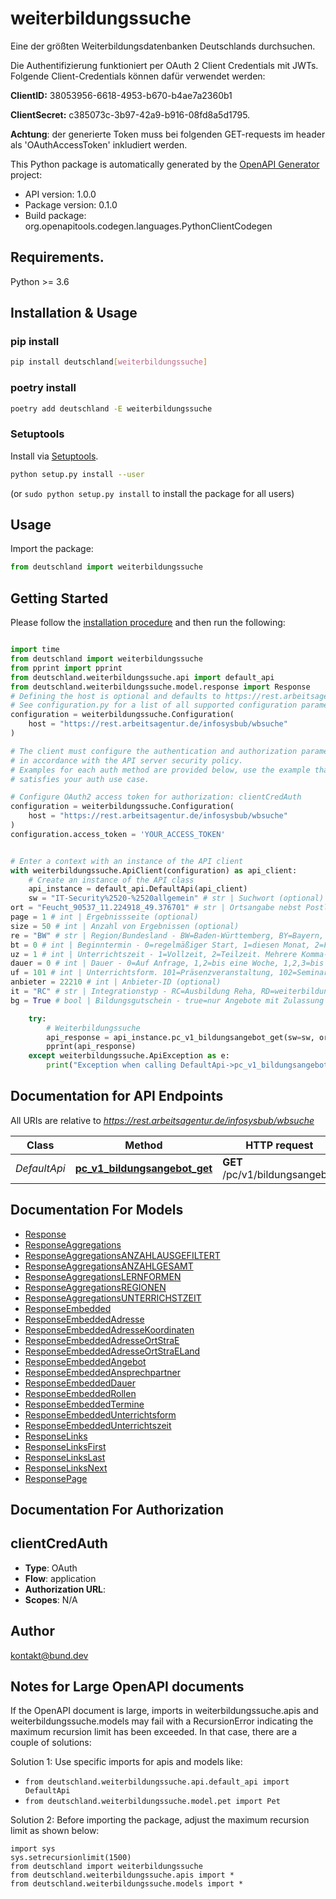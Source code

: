 # weiterbildungssuche
Eine der größten Weiterbildungsdatenbanken Deutschlands durchsuchen. 

Die Authentifizierung funktioniert per OAuth 2 Client Credentials mit JWTs. Folgende Client-Credentials können dafür verwendet werden:

**ClientID:** 38053956-6618-4953-b670-b4ae7a2360b1

**ClientSecret:** c385073c-3b97-42a9-b916-08fd8a5d1795. 

**Achtung**: der generierte Token muss bei folgenden GET-requests im header als 'OAuthAccessToken' inkludiert werden.


This Python package is automatically generated by the [OpenAPI Generator](https://openapi-generator.tech) project:

- API version: 1.0.0
- Package version: 0.1.0
- Build package: org.openapitools.codegen.languages.PythonClientCodegen

## Requirements.

Python >= 3.6

## Installation & Usage
### pip install

```sh
pip install deutschland[weiterbildungssuche]
```

### poetry install

```sh
poetry add deutschland -E weiterbildungssuche
```

### Setuptools

Install via [Setuptools](http://pypi.python.org/pypi/setuptools).

```sh
python setup.py install --user
```
(or `sudo python setup.py install` to install the package for all users)

## Usage

Import the package:
```python
from deutschland import weiterbildungssuche
```

## Getting Started

Please follow the [installation procedure](#installation--usage) and then run the following:

```python

import time
from deutschland import weiterbildungssuche
from pprint import pprint
from deutschland.weiterbildungssuche.api import default_api
from deutschland.weiterbildungssuche.model.response import Response
# Defining the host is optional and defaults to https://rest.arbeitsagentur.de/infosysbub/wbsuche
# See configuration.py for a list of all supported configuration parameters.
configuration = weiterbildungssuche.Configuration(
    host = "https://rest.arbeitsagentur.de/infosysbub/wbsuche"
)

# The client must configure the authentication and authorization parameters
# in accordance with the API server security policy.
# Examples for each auth method are provided below, use the example that
# satisfies your auth use case.

# Configure OAuth2 access token for authorization: clientCredAuth
configuration = weiterbildungssuche.Configuration(
    host = "https://rest.arbeitsagentur.de/infosysbub/wbsuche"
)
configuration.access_token = 'YOUR_ACCESS_TOKEN'


# Enter a context with an instance of the API client
with weiterbildungssuche.ApiClient(configuration) as api_client:
    # Create an instance of the API class
    api_instance = default_api.DefaultApi(api_client)
    sw = "IT-Security%2520-%2520allgemein" # str | Suchwort (optional)
ort = "Feucht_90537_11.224918_49.376701" # str | Ortsangabe nebst Postleitzahl und Koordinaten (optional)
page = 1 # int | Ergebnissseite (optional)
size = 50 # int | Anzahl von Ergebnissen (optional)
re = "BW" # str | Region/Bundesland - BW=Baden-Württemberg, BY=Bayern, BE=Berlin, BB=Brandenburg, HB=Bremen, HH=Hamburg, HE=Hessen, MV=Mecklenburg-Vorpommern, NI=Niedersachsen, NW=Nordrhei-Westfalen, RP=Rheinland-Pfalz, SL=Saarland, SN=Sachsen, ST=Sachsen-Anhalt, SH=Schleswig-Holstein, TH=Thüringen. Mehrere Komma-getrennte Angaben möglich. (optional)
bt = 0 # int | Beginntermin - 0=regelmäßiger Start, 1=diesen Monat, 2=Folgemonat, 3=in zwei Monaten, 4=in drei Monaten, 5=in mehr als drei Monaten (optional)
uz = 1 # int | Unterrichtszeit - 1=Vollzeit, 2=Teilzeit. Mehrere Komma-getrennte Angaben möglich. (optional)
dauer = 0 # int | Dauer - 0=Auf Anfrage, 1,2=bis eine Woche, 1,2,3=bis ein Monat, 1,2,3,4=bis drei Monate, 1,2,3,4,5=bis sechs Monate, 1,2,3,4,5,6=bis ein Jahr, 7,8,9=mehr als ein Jahr. (optional)
uf = 101 # int | Unterrichtsform. 101=Präsenzveranstaltung, 102=Seminar, 103=Workshop, 104=Praxistraining, 105=Sonstige Präsenzveranstaltung, 201=Virtuelles Klassenzimmer, 202=Online-Seminar, 203=Online-Coaching, 204=Selbstlernmodul, 206=Sonstige digitale Lernformen, 301=Blended Learning, 302=Combined Learning, 303=Hybrid Learning, 304=Sonstige kombinierte Lernformen,401=Fernunterricht, 402=Fernlehrgang, 403=Sonstiger Fernunterricht. Mehrere Komma-getrennte Angaben möglich (z.B. uf=101,202). (optional)
anbieter = 22210 # int | Anbieter-ID (optional)
it = "RC" # str | Integrationstyp - RC=Ausbildung Reha, RD=weiterbildung Reha. Mehrere Komma-getrennte Angaben möglich. (optional)
bg = True # bool | Bildungsgutschein - true=nur Angebote mit Zulassung zur Förderung mit Bildungsgutschein anzeigen, false=nicht nur Angebote mit Zulassung zur Förderung mit Bildungsgutschein anzeigen. (optional)

    try:
        # Weiterbildungssuche
        api_response = api_instance.pc_v1_bildungsangebot_get(sw=sw, ort=ort, page=page, size=size, re=re, bt=bt, uz=uz, dauer=dauer, uf=uf, anbieter=anbieter, it=it, bg=bg)
        pprint(api_response)
    except weiterbildungssuche.ApiException as e:
        print("Exception when calling DefaultApi->pc_v1_bildungsangebot_get: %s\n" % e)
```

## Documentation for API Endpoints

All URIs are relative to *https://rest.arbeitsagentur.de/infosysbub/wbsuche*

Class | Method | HTTP request | Description
------------ | ------------- | ------------- | -------------
*DefaultApi* | [**pc_v1_bildungsangebot_get**](docs/DefaultApi.md#pc_v1_bildungsangebot_get) | **GET** /pc/v1/bildungsangebot | Weiterbildungssuche


## Documentation For Models

 - [Response](docs/Response.md)
 - [ResponseAggregations](docs/ResponseAggregations.md)
 - [ResponseAggregationsANZAHLAUSGEFILTERT](docs/ResponseAggregationsANZAHLAUSGEFILTERT.md)
 - [ResponseAggregationsANZAHLGESAMT](docs/ResponseAggregationsANZAHLGESAMT.md)
 - [ResponseAggregationsLERNFORMEN](docs/ResponseAggregationsLERNFORMEN.md)
 - [ResponseAggregationsREGIONEN](docs/ResponseAggregationsREGIONEN.md)
 - [ResponseAggregationsUNTERRICHSTZEIT](docs/ResponseAggregationsUNTERRICHSTZEIT.md)
 - [ResponseEmbedded](docs/ResponseEmbedded.md)
 - [ResponseEmbeddedAdresse](docs/ResponseEmbeddedAdresse.md)
 - [ResponseEmbeddedAdresseKoordinaten](docs/ResponseEmbeddedAdresseKoordinaten.md)
 - [ResponseEmbeddedAdresseOrtStraE](docs/ResponseEmbeddedAdresseOrtStraE.md)
 - [ResponseEmbeddedAdresseOrtStraELand](docs/ResponseEmbeddedAdresseOrtStraELand.md)
 - [ResponseEmbeddedAngebot](docs/ResponseEmbeddedAngebot.md)
 - [ResponseEmbeddedAnsprechpartner](docs/ResponseEmbeddedAnsprechpartner.md)
 - [ResponseEmbeddedDauer](docs/ResponseEmbeddedDauer.md)
 - [ResponseEmbeddedRollen](docs/ResponseEmbeddedRollen.md)
 - [ResponseEmbeddedTermine](docs/ResponseEmbeddedTermine.md)
 - [ResponseEmbeddedUnterrichtsform](docs/ResponseEmbeddedUnterrichtsform.md)
 - [ResponseEmbeddedUnterrichtszeit](docs/ResponseEmbeddedUnterrichtszeit.md)
 - [ResponseLinks](docs/ResponseLinks.md)
 - [ResponseLinksFirst](docs/ResponseLinksFirst.md)
 - [ResponseLinksLast](docs/ResponseLinksLast.md)
 - [ResponseLinksNext](docs/ResponseLinksNext.md)
 - [ResponsePage](docs/ResponsePage.md)


## Documentation For Authorization


## clientCredAuth

- **Type**: OAuth
- **Flow**: application
- **Authorization URL**: 
- **Scopes**: N/A


## Author

kontakt@bund.dev


## Notes for Large OpenAPI documents
If the OpenAPI document is large, imports in weiterbildungssuche.apis and weiterbildungssuche.models may fail with a
RecursionError indicating the maximum recursion limit has been exceeded. In that case, there are a couple of solutions:

Solution 1:
Use specific imports for apis and models like:
- `from deutschland.weiterbildungssuche.api.default_api import DefaultApi`
- `from deutschland.weiterbildungssuche.model.pet import Pet`

Solution 2:
Before importing the package, adjust the maximum recursion limit as shown below:
```
import sys
sys.setrecursionlimit(1500)
from deutschland import weiterbildungssuche
from deutschland.weiterbildungssuche.apis import *
from deutschland.weiterbildungssuche.models import *
```

